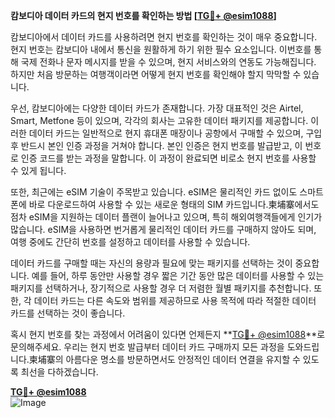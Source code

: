 **캄보디아 데이터 카드의 현지 번호를 확인하는 방법 [[TG💪+ @esim1088](https://t.me/s/esim1088)]**

캄보디아에서 데이터 카드를 사용하려면 현지 번호를 확인하는 것이 매우 중요합니다. 현지 번호는 캄보디아 내에서 통신을 원활하게 하기 위한 필수 요소입니다. 이번호를 통해 국제 전화나 문자 메시지를 받을 수 있으며, 현지 서비스와의 연동도 가능해집니다. 하지만 처음 방문하는 여행객이라면 어떻게 현지 번호를 확인해야 할지 막막할 수 있습니다.

우선, 캄보디아에는 다양한 데이터 카드가 존재합니다. 가장 대표적인 것은 Airtel, Smart, Metfone 등이 있으며, 각각의 회사는 고유한 데이터 패키지를 제공합니다. 이러한 데이터 카드는 일반적으로 현지 휴대폰 매장이나 공항에서 구매할 수 있으며, 구입 후 반드시 본인 인증 과정을 거쳐야 합니다. 본인 인증은 현지 번호를 발급받고, 이 번호로 인증 코드를 받는 과정을 말합니다. 이 과정이 완료되면 비로소 현지 번호를 사용할 수 있게 됩니다.

또한, 최근에는 eSIM 기술이 주목받고 있습니다. eSIM은 물리적인 카드 없이도 스마트폰에 바로 다운로드하여 사용할 수 있는 새로운 형태의 SIM 카드입니다.柬埔寨에서도 점차 eSIM을 지원하는 데이터 플랜이 늘어나고 있으며, 특히 해외여행객들에게 인기가 많습니다. eSIM을 사용하면 번거롭게 물리적인 데이터 카드를 구매하지 않아도 되며, 여행 중에도 간단히 번호를 설정하고 데이터를 사용할 수 있습니다.

데이터 카드를 구매할 때는 자신의 용량과 필요에 맞는 패키지를 선택하는 것이 중요합니다. 예를 들어, 하루 동안만 사용할 경우 짧은 기간 동안 많은 데이터를 사용할 수 있는 패키지를 선택하거나, 장기적으로 사용할 경우 더 저렴한 월별 패키지를 추천합니다. 또한, 각 데이터 카드는 다른 속도와 범위를 제공하므로 사용 목적에 따라 적절한 데이터 카드를 선택하는 것이 좋습니다.

혹시 현지 번호를 찾는 과정에서 어려움이 있다면 언제든지 **[TG💪+ @esim1088](https://t.me/s/esim1088)**로 문의해주세요. 우리는 현지 번호 발급부터 데이터 카드 구매까지 모든 과정을 도와드립니다.柬埔寨의 아름다운 명소를 방문하면서도 안정적인 데이터 연결을 유지할 수 있도록 최선을 다하겠습니다.

**[TG💪+ @esim1088](https://t.me/s/esim1088)**  
![Image](https://i.postimg.cc/Y0z9fWf4/image.png)